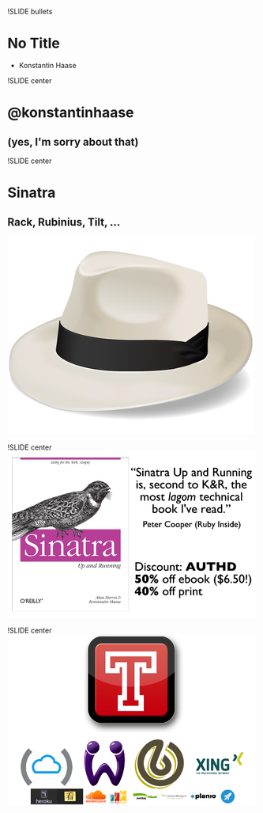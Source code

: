 !SLIDE bullets
# No Title #

* Konstantin Haase

!SLIDE center

# @konstantinhaase
## (yes, I'm sorry about that)

!SLIDE center

# Sinatra
## Rack, Rubinius, Tilt, ...

![Sinatra](sinatra.png)

!SLIDE center
![Sinatra: Up And Running](book.png)

!SLIDE center
![Travis CI](travis.png)
